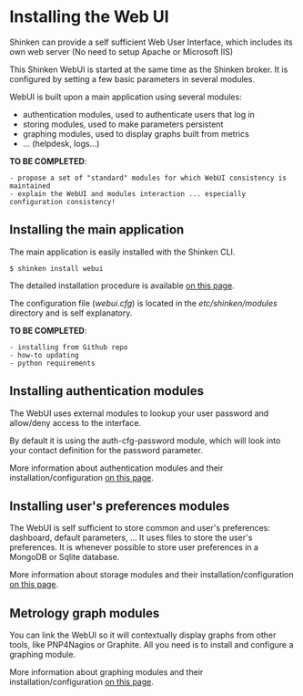 # Installing the Web UI

Shinken can provide a self sufficient Web User Interface, which includes its own web server (No need to setup Apache or Microsoft IIS)

This Shinken WebUI is started at the same time as the Shinken broker. It is configured by setting a few basic parameters in several modules.

WebUI is built upon a main application using several modules:
- authentication modules, used to authenticate users that log in
- storing modules, used to make parameters persistent
- graphing modules, used to display graphs built from metrics
- … (helpdesk, logs…)

**TO BE COMPLETED**:
```
- propose a set of "standard" modules for which WebUI consistency is maintained
- explain the WebUI and modules interaction ... especially configuration consistency!
```

## Installing the main application

The main application is easily installed with the Shinken CLI.
```
$ shinken install webui
```

The detailed installation procedure is available [on this page](https://github.com/shinken-monitoring/mod-webui/wiki/Installing-Shinken-WebUI).

The configuration file (*webui.cfg*) is located in the *etc/shinken/modules* directory and is self explanatory.

**TO BE COMPLETED**:
```
- installing from Github repo
- how-to updating
- python requirements
```


## Installing authentication modules

The WebUI uses external modules to lookup your user password and allow/deny access to the interface.

By default it is using the auth-cfg-password module, which will look into your contact definition for the password parameter. 

More information about authentication modules and their installation/configuration [on this page](https://github.com/shinken-monitoring/mod-webui/wiki/Installing-WebUI-authentication-modules).

## Installing user's preferences modules

The WebUI is self sufficient to store common and user's preferences: dashboard, default parameters, ... It uses files to store the user's preferences. It is whenever possible to store user preferences in a MongoDB or Sqlite database.

More information about storage modules and their installation/configuration [on this page](https://github.com/shinken-monitoring/mod-webui/wiki/Installing-WebUI-storage-modules).

## Metrology graph modules

You can link the WebUI so it will contextually display graphs from other tools, like PNP4Nagios or Graphite. All you need is to install and configure a graphing module.

More information about graphing modules and their installation/configuration [on this page](https://github.com/shinken-monitoring/mod-webui/wiki/Installing-WebUI-graph-modules).